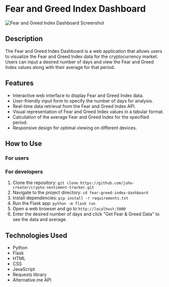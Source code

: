 # Fear and Greed Index Dashboard

![Fear and Greed Index Dashboard Screenshot](screenshot.png)

## Description

The Fear and Greed Index Dashboard is a web application that allows users to visualize the Fear and Greed Index data for the cryptocurrency market. Users can input a desired number of days and view the Fear and Greed Index values along with their average for that period.

## Features

- Interactive web interface to display Fear and Greed Index data.
- User-friendly input form to specify the number of days for analysis.
- Real-time data retrieval from the Fear and Greed Index API.
- Visual representation of Fear and Greed Index values in a tabular format.
- Calculation of the average Fear and Greed Index for the specified period.
- Responsive design for optimal viewing on different devices.

## How to Use
### For users

### For developers
1. Clone the repository: `git clone https://github.com/juho-creator/crypto-sentiment-tracker.git`
2. Navigate to the project directory: `cd fear-greed-index-dashboard`
3. Install dependencies: `pip install -r requirements.txt`
4. Run the Flask app: `python -m flask run`
5. Open a web browser and go to `http://localhost:5000`
6. Enter the desired number of days and click "Get Fear & Greed Data" to see the data and average.

## Technologies Used

- Python
- Flask
- HTML
- CSS
- JavaScript
- Requests library
- Alternative.me API

